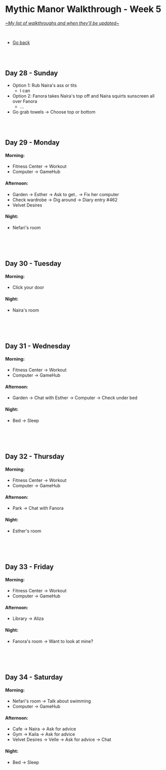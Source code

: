 # Mythic Manor Walkthrough - Week 5
[*\~My list of walkthroughs and when they'll be updated\~*](https://www.patreon.com/maimlain)

<br>

- [Go back](https://github.com/maim-lain/mythicmanor/blob/master/walkthrough.md)

<br>
<br>

## Day 28 - Sunday
- Option 1: Rub Naira's ass or tits
    - I can
- Option 2: Fanora takes Naira's top off and Naira squirts sunscreen all over Fanora
    - ...
- Go grab towels -> Choose top or bottom

<br>
<br>

## Day 29 - Monday
#### Morning:
- Fitness Center -> Workout
- Computer -> GameHub

#### Afternoon:
- Garden -> Esther -> Ask to get.. -> Fix her computer
- Check wardrobe -> Dig around -> Diary entry #462
- Velvet Desires

#### Night:
- Nefari's room

<br>
<br>
<br>

## Day 30 - Tuesday
#### Morning:
- Click your door

#### Night:
- Naira's room

<br>
<br>
<br>

## Day 31 - Wednesday
#### Morning:
- Fitness Center -> Workout
- Computer -> GameHub

#### Afternoon:
- Garden -> Chat with Esther -> Computer -> Check under bed

#### Night:
- Bed -> Sleep

<br>
<br>
<br>

## Day 32 - Thursday
#### Morning:
- Fitness Center -> Workout
- Computer -> GameHub

#### Afternoon:
- Park -> Chat with Fanora

#### Night:
- Esther's room

<br>
<br>
<br>

## Day 33 - Friday
#### Morning:
- Fitness Center -> Workout
- Computer -> GameHub

#### Afternoon:
- Library -> Aliza

#### Night:
- Fanora's room -> Want to look at mine?

<br>
<br>
<br>

## Day 34 - Saturday
#### Morning:
- Nefari's room -> Talk about swimming
- Computer -> GameHub

#### Afternoon:
- Cafe -> Naira -> Ask for advice
- Gym -> Kaila -> Ask for advice
- Velvet Desires -> Velle -> Ask for advice -> Chat

#### Night:
- Bed -> Sleep


<!---

- Bulletin board -> Accept task
- Pool -> Investigate pool -> Watch Esther

- check Naira's diary after events
    - Garden -> Esther -> Ask to get.. -> Fix her computer
    - Check wardrobe -> Dig around -> Diary entry #4??    



- Nefari 13 - Morning - Her room | Talk to her and select the right option.
- Velle 13 - Afternoon - Mall>High Vibes | Enter the store.

- Esther 14 - Afternoon - Garden | Help her out in the garden.
- Fanora 14 - Afternoon - Sweet Treats | Talk to her.
- Nefari 14 - Afternoon - Library | Enter the library. Afternoon - Mall>Full Moon | Talk to Kylie, ask about the person.
- Velle 14 - Night - Her room | Visit her.
- Naira 16 - Afternoon - Cafe | Talk to her, go with her.





## Day  - day
#### Morning:
- 

#### Afternoon:
- 

#### Night:
- 

<br>
<br>
<br>

- Naira Accessible room content | Naira’s diary (more entries as Naira levels up), Naira’s locked box. (Password for the box is in Diary entry #473 - “naira+[mc]” with “[mc]” being your character’s name). You may also use “naira+mc” if your name is not working.
- when esther is lvl 13 watch p in the morning
- Magic Lake -> Dock -> Look around (at night)

--->
